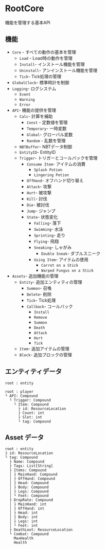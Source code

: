 # RootCore
 機能を管理する基本API 
 
## 機能
* `Core` - すべての動作の基本を管理
  * `Load` - Load時の動作を管理
  * `Install`- インストール機能を管理
  * `Uninstall`- アンインストール機能を管理
  * `Tick`- Tick処理の管理
* `GlobalClock`- 標準時計を制御
* `Logging`- ログシステム
  * `Event`
  * `Warning`
  * `Error`
* `API`- 機能の提供を管理
  * `Calc`- 計算を補助
    * `Const` - 定数値を管理
    * `Temporary`- 一時変数
    * `Global`- グローバル変数
    * `Random` - 乱数を管理
  * `NBTBuffer`- NBTデータ制御
  * `EntityID`- EntityID
  * `Trigger`- トリガーとコールバックを管理
    * `Consume Item`- アイテムの消費
      * `Splash Potion`
      * `Lingering Potion`
    * `OffHand`- オフハンド切り替え
    * `Attack`- 攻撃
    * `Hurt`- 被攻撃
    * `Kill`- 討伐
    * `Die`- 被討伐
    * `Jump`- ジャンプ
    * `State`- 状態変化
      * `Falling`- 落下
      * `Swimming`- 水泳
      * `Sprinting`- 走り
      * `Flying`- 飛翔
      * `Sneaking`- しゃがみ
        * `Double Sneak`- ダブルスニーク
      * `Using Item`- アイテムの使用
        * `Carrot on a Stick`
        * `Warped Fungus on a Stick`
* `Assets`- 追加機能の管理
  * `Entity`- 追加エンティティの管理
    * `Summon`- 召喚
    * `Delete`- 削除
    * `Tick`- Tick処理
    * `Callback`- コールバック
      * `Install`
      * `Remove`
      * `Summon`
      * `Death`
      * `Attack`
      * `Hurt`
      * `Tick`
  * `Item`- 追加アイテムの管理
  * `Block`- 追加ブロックの管理

## エンティティデータ
```
root : entity

root : player
└ API: Compound
  └ Trigger: Compound
    └ Item: Compound
      ├ id: ResourceLocation
      ├ Count: int
      ├ Slot: int
      └ tag: Compound
```

## Asset データ
```
root : entity
├ id: ResourceLocation
└ tag: Compound
  ├ Name: Compound
  ├ Tags: List[String]
  ├ Items: Compound
  │ ├ MainHand: Compound
  │ ├ OffHand: Compound
  │ ├ Head: Compound
  │ ├ Body: Compound
  │ ├ Legs: Compound
  │ └ Feet: Compound
  ├ DropRate: Compound
  │ ├ MainHand: int
  │ ├ OffHand: int
  │ ├ Head: int
  │ ├ Body: int
  │ ├ Legs: int
  │ └ Feet: int
  ├ DeathLoot: ResourceLocation
  └ Combat: Compound
    MaxHealth
    Health
```